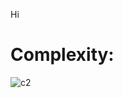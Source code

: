 Hi
# Complexity: 
![c2](https://user-images.githubusercontent.com/66469791/202010115-e47fa5f6-0584-44e1-8d2a-b7f135a5df00.png)
